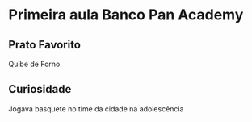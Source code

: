 # Primeira aula Banco Pan Academy

## Prato Favorito
Quibe de Forno

## Curiosidade
Jogava basquete no time da cidade na adolescência
